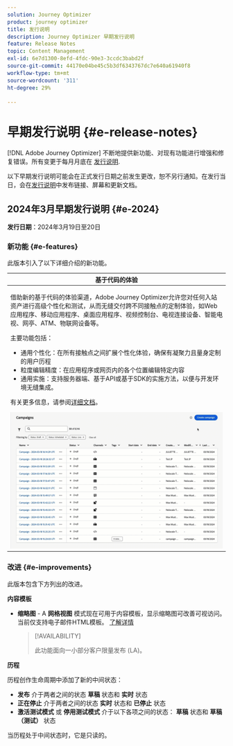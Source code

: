 ```yaml
---
solution: Journey Optimizer
product: journey optimizer
title: 发行说明
description: Journey Optimizer 早期发行说明
feature: Release Notes
topic: Content Management
exl-id: 6e7d1300-8efd-4fdc-90e3-3ccdc3babd2f
source-git-commit: 44170e04be45c5b3df6343767dc7e640a61940f8
workflow-type: tm+mt
source-wordcount: '311'
ht-degree: 29%

---
```


# 早期发行说明 {#e-release-notes}

[!DNL Adobe Journey Optimizer] 不断地提供新功能、对现有功能进行增强和修复错误。所有变更于每月月底在 [发行说明](release-notes.md).

以下早期发行说明可能会在正式发行日期之前发生更改，恕不另行通知。在发行当日，会在[发行说明](release-notes.md)中发布链接、屏幕和更新文档。

## 2024年3月早期发行说明 {#e-2024}

**发行日期**：2024年3月19日至20日

### 新功能 {#e-features}

此版本引入了以下详细介绍的新功能。

<table>
<thead>
<tr>
<th><strong>基于代码的体验</strong><br/></th>
</tr>
</thead>
<tbody>
<tr>
<td>
<p>借助新的基于代码的体验渠道，Adobe Journey Optimizer允许您对任何入站资产进行高级个性化和测试，从而无缝交付跨不同接触点的定制体验，如Web应用程序、移动应用程序、桌面应用程序、视频控制台、电视连接设备、智能电视、网亭、ATM、物联网设备等。</p>
<P>主要功能包括：</p>
<ul><li> 通用个性化：在所有接触点之间扩展个性化体验，确保有凝聚力且量身定制的用户历程</li>
<li>粒度编辑精度：在应用程序或网页内的各个位置编辑特定内容</li>
<li>通用实施：支持服务器端、基于API或基于SDK的实施方法，以便与开发环境无缝集成。</li></ul></p>
<p>有关更多信息，请参阅<a href="../code-based/get-started-code-based.md">详细文档</a>。</p>
<img src="assets/do-not-localize/code-based.gif">
</tr>
</tbody>
</table>

### 改进 {#e-improvements}

此版本包含下方列出的改进。

**内容模板**

* **缩略图** - A **网格视图** 模式现在可用于内容模板，显示缩略图可改善可视访问。 当前仅支持电子邮件HTML模板。 [了解详情](../content-management/content-templates.md#template-thumbnails)

  >[!AVAILABILITY]
  >
  >此功能面向一小部分客户限量发布 (LA)。

**历程**

历程创作生命周期中添加了新的中间状态：

* **发布** 介于两者之间的状态 **草稿** 状态和 **实时** 状态
* **正在停止** 介于两者之间的状态 **实时** 状态和 **已停止** 状态
* **激活测试模式** 或 **停用测试模式** 介于以下各项之间的状态： **草稿** 状态和 **草稿（测试）** 状态

当历程处于中间状态时，它是只读的。
